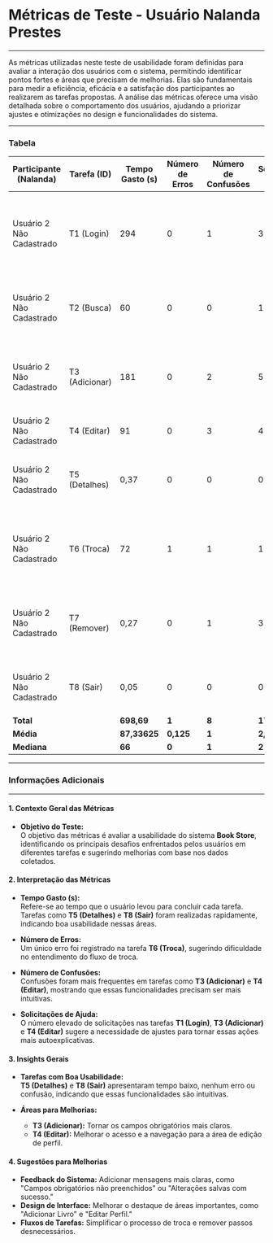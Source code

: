 # **Métricas de Teste - Usuário Nalanda Prestes**

---

As métricas utilizadas neste teste de usabilidade foram definidas para avaliar a interação dos usuários com o sistema, permitindo identificar pontos fortes e áreas que precisam de melhorias. Elas são fundamentais para medir a eficiência, eficácia e a satisfação dos participantes ao realizarem as tarefas propostas. A análise das métricas oferece uma visão detalhada sobre o comportamento dos usuários, ajudando a priorizar ajustes e otimizações no design e funcionalidades do sistema.

---

### **Tabela**

| **Participante (Nalanda)**  | **Tarefa (ID)**  | **Tempo Gasto (s)** | **Número de Erros** | **Número de Confusões** | **Solicitações de Ajuda** | **Comentários/Observações**                                                                 |
|-----------------------------|------------------|---------------------|---------------------|-------------------------|--------------------------|--------------------------------------------------------------------------------------------|
| Usuário 2 Não Cadastrado    | T1 (Login)      | 294                 | 0                   | 1                       | 3                        | O usuário demonstrou hesitação ao localizar a opção de registro antes de realizar o login. Após ser direcionado para a tela de registro, completou a tarefa sem dificuldades adicionais. |
| Usuário 2 Não Cadastrado    | T2 (Busca)      | 60                  | 0                   | 0                       | 1                        | A barra de busca não foi facilmente identificada, após encontrar o usuário digitou o título do livro sem erros. A lista de resultados apareceu rapidamente. |
| Usuário 2 Não Cadastrado    | T3 (Adicionar)  | 181                 | 0                   | 2                       | 5                        | O processo de adicionar um livro ao catálogo foi concluído, mas o usuário teve dúvidas sobre quais campos eram obrigatórios, o que levou a confusões e pedidos de ajuda. |
| Usuário 2 Não Cadastrado    | T4 (Editar)     | 91                  | 0                   | 3                       | 4                        | O usuário não conseguiu acessar a área de edição do perfil facilmente.                     |
| Usuário 2 Não Cadastrado    | T5 (Detalhes)   | 0,37                | 0                   | 0                       | 0                        | A tarefa foi realizada de forma extremamente rápida, e o usuário não relatou dificuldades em visualizar os detalhes do livro. |
| Usuário 2 Não Cadastrado    | T6 (Troca)      | 72                  | 1                   | 1                       | 1                        | O processo de troca não foi muito bem compreendido pelo usuário, houve confusão em relação à opção de enviar uma mensagem personalizada junto com a proposta. |
| Usuário 2 Não Cadastrado    | T7 (Remover)    | 0,27                | 0                   | 1                       | 3                        | O usuário conseguiu localizar a opção de remover o livro rapidamente, mas pediu ajuda para entender se a remoção seria permanente ou poderia ser revertida. |
| Usuário 2 Não Cadastrado    | T8 (Sair)       | 0,05                | 0                   | 0                       | 0                        | O botão "Sair" foi localizado e clicado sem dificuldades. Nenhuma hesitação ou confusão foi observada. |
| **Total**                  |                  | **698,69**          | **1**               | **8**                   | **17**                   |                                                                                            |
| **Média**                  |                  | **87,33625**        | **0,125**           | **1**                   | **2,125**                |                                                                                            |
| **Mediana**                |                  | **66**              | **0**               | **1**                   | **2**                    |                                                                                            |

---

### **Informações Adicionais**

---

#### **1. Contexto Geral das Métricas**
- **Objetivo do Teste:**  
  O objetivo das métricas é avaliar a usabilidade do sistema **Book Store**, identificando os principais desafios enfrentados pelos usuários em diferentes tarefas e sugerindo melhorias com base nos dados coletados.

#### **2. Interpretação das Métricas**
- **Tempo Gasto (s):**  
  Refere-se ao tempo que o usuário levou para concluir cada tarefa. Tarefas como **T5 (Detalhes)** e **T8 (Sair)** foram realizadas rapidamente, indicando boa usabilidade nessas áreas.
  
- **Número de Erros:**  
  Um único erro foi registrado na tarefa **T6 (Troca)**, sugerindo dificuldade no entendimento do fluxo de troca.

- **Número de Confusões:**  
  Confusões foram mais frequentes em tarefas como **T3 (Adicionar)** e **T4 (Editar)**, mostrando que essas funcionalidades precisam ser mais intuitivas.

- **Solicitações de Ajuda:**  
  O número elevado de solicitações nas tarefas **T1 (Login)**, **T3 (Adicionar)** e **T4 (Editar)** sugere a necessidade de ajustes para tornar essas ações mais autoexplicativas.

#### **3. Insights Gerais**
- **Tarefas com Boa Usabilidade:**  
  **T5 (Detalhes)** e **T8 (Sair)** apresentaram tempo baixo, nenhum erro ou confusão, indicando que essas funcionalidades são intuitivas.

- **Áreas para Melhorias:**  
  - **T3 (Adicionar):** Tornar os campos obrigatórios mais claros.
  - **T4 (Editar):** Melhorar o acesso e a navegação para a área de edição de perfil.

#### **4. Sugestões para Melhorias**
- **Feedback do Sistema:** Adicionar mensagens mais claras, como "Campos obrigatórios não preenchidos" ou "Alterações salvas com sucesso."
- **Design de Interface:** Melhorar o destaque de áreas importantes, como "Adicionar Livro" e "Editar Perfil."
- **Fluxos de Tarefas:** Simplificar o processo de troca e remover passos desnecessários.
